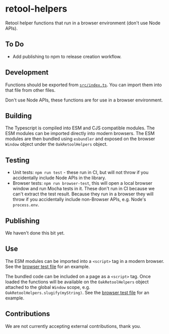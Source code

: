 # retool-helpers

Retool helper functions that run in a browser environment (don't use Node APIs).

## To Do

- Add publishing to npm to release creation workflow.

## Development

Functions should be exported from [`src/index.ts`](src/index.ts). You can import them into that file from other files.

Don't use Node APIs, these functions are for use in a browser environment.

## Building

The Typescript is compiled into ESM and CJS compatible modules. The ESM modules can be imported directly into modern browsers. The ESM modules are then bundled using `esbundler` and exposed on the browser `Window` object under the `OakRetoolHelpers` object.

## Testing

- Unit tests: `npm run test` - these run in CI, but will not throw if you accidentally include Node APIs in the library.
- Browser tests: `npm run browser-test`, this will open a local browser window and run Mocha tests in it. These don't run in CI because we can't extract the test result. Because they run in a browser they will throw if you accidentally include non-Browser APIs, e.g. Node's `process.env`.

## Publishing

We haven't done this bit yet.

## Use

The ESM modules can be imported into a `<script>` tag in a modern browser. See the [browser test file](browser_test/index.html) for an example.

The bundled code can be included on a page as a `<script>` tag. Once loaded the functions will be available on the `OakRetoolHelpers` object attached to the global `Window` scope, e.g. `OakRetoolHelpers.slugify(myString)`. See the [browser test file](browser_test/index.html) for an example.

## Contributions

We are not currently accepting external contributions, thank you.
